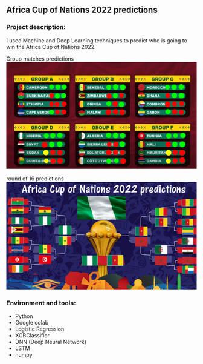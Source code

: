 ## Africa Cup of Nations 2022 predictions
### Project description:
I used Machine and Deep Learning techniques to predict who is going to win the Africa Cup of Nations 2022.


Group matches predictions
![Screenshot](can22.png)


round of 16 predictions
![Screenshot](can22_.png)


### Environment and tools:
- Python
- Google colab
- Logistic Regression
- XGBClassifier
- DNN (Deep Neural Network)
- LSTM
- numpy

